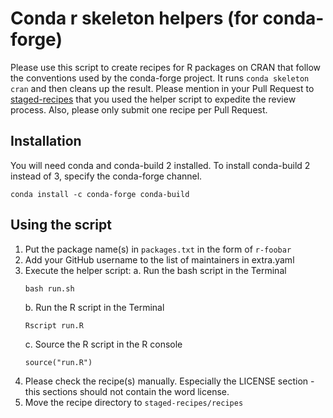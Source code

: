 # Conda r skeleton helpers (for conda-forge)

Please use this script to create recipes for R packages on CRAN that follow the
conventions used by the conda-forge project. It runs `conda skeleton cran` and
then cleans up the result. Please mention in your Pull Request to
[staged-recipes][] that you used the helper script to expedite the review
process. Also, please only submit one recipe per Pull Request.

## Installation

You will need conda and conda-build 2 installed. To install conda-build 2
instead of 3, specify the conda-forge channel.

```
conda install -c conda-forge conda-build
```

## Using the script

1. Put the package name(s) in `packages.txt` in the form of `r-foobar`
1. Add your GitHub username to the list of maintainers in extra.yaml
1. Execute the helper script:
    a. Run the bash script in the Terminal
    ```
    bash run.sh
    ```
    b. Run the R script in the Terminal
    ```
    Rscript run.R
    ```
    c. Source the R script in the R console
    ```
    source("run.R")
    ```
1. Please check the recipe(s) manually. Especially the LICENSE section - this
sections should not contain the word license.
1. Move the recipe directory to `staged-recipes/recipes`

[staged-recipes]: https://github.com/conda-forge/staged-recipes
